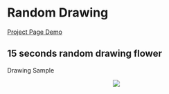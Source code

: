 # Random Drawing

[Project Page Demo](https://creativecodingart2210fall2019section2.github.io/creativeCodingGitHub/projectDemo/projectDemo/randomDrawing/randomDrawing.html)


## 15 seconds random drawing flower


Drawing Sample
<div align=center>
    
![](https://github.com/creativeCodingART2210Fall2019Section2/creativeCodingGitHub/projectDemo/projectDemo/randomDrawing/randomDrawing.png)

<div align=left>
<p>   


